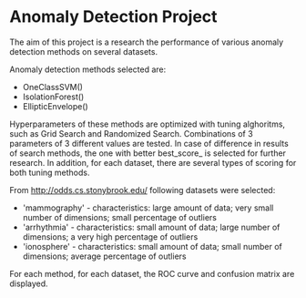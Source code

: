 # Anomaly Detection Project
The aim of this project is a research the performance of various anomaly detection methods on several datasets.

Anomaly detection methods selected are:
* OneClassSVM()
* IsolationForest()
* EllipticEnvelope()

Hyperparameters of these methods are optimized with tuning alghoritms, such as Grid Search and Randomized Search. Combinations of 3 parameters of 3 different values are tested.
In case of difference in results of search methods, the one with better best_score_ is selected for further research. In addition, for each dataset, there are several types of scoring for both tuning methods.

From http://odds.cs.stonybrook.edu/ following datasets were selected:
* 'mammography' - characteristics: large amount of data; very small number of dimensions; small percentage of outliers
* 'arrhythmia' - characteristics: small amount of data; large number of dimensions; a very high percentage of outliers
* 'ionosphere' - characteristics: small amount of data; small number of dimensions; average percentage of outliers

For each method, for each dataset, the ROC curve and confusion matrix are displayed.
